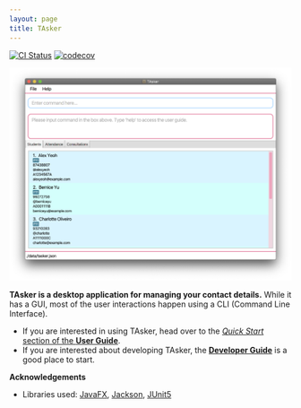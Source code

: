 ```yaml
---
layout: page
title: TAsker
---
```


[![CI Status](https://github.com/AY2021S1-CS2103T-F11-1/tp/workflows/Java%20CI/badge.svg)](https://github.com/AY2021S1-CS2103T-F11-1/tp/actions)
[![codecov](https://codecov.io/gh/AY2021S1-CS2103T-F11-1/tp/branch/master/graph/badge.svg)](https://codecov.io/gh/AY2021S1-CS2103T-F11-1/tp)

![Ui](images/Ui.png)

**TAsker is a desktop application for managing your contact details.** While it has a GUI, most of the user interactions happen using a CLI (Command Line Interface).

* If you are interested in using TAsker, head over to the [_Quick Start_ section of the **User Guide**](UserGuide.html#quick-start).
* If you are interested about developing TAsker, the [**Developer Guide**](DeveloperGuide.html) is a good place to start.


**Acknowledgements**

* Libraries used: [JavaFX](https://openjfx.io/), [Jackson](https://github.com/FasterXML/jackson), [JUnit5](https://github.com/junit-team/junit5)

